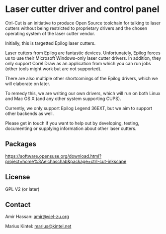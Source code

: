 Laser cutter driver and control panel
=====================================

Ctrl-Cut is an initiative to produce Open Source toolchain for talking
to laser cutters without being restricted to proprietary drivers and
the chosen operating system of the laser cutter vendor.

Initially, this is targetted Epilog laser cutters.

Laser cutters from Epilog are fantastic devices. Unfortunately, Epilog
forces us to use their Microsoft Windows-only laser cutter drivers. In
addition, they only support Corel Draw as an application from which
you can run jobs (other tools might work but are not supported).

There are also multiple other shortcomings of the Epilog drivers,
which we will elaborate on later.

To remedy this, we are writing our own drivers, which will run on both
Linux and Mac OS X (and any other system supporting CUPS).

Currently, we only support Epilog Legend 36EXT, but we aim to support
other backends as well.

Please get in touch if you want to help out by developing, testing,
documenting or supplying information about other laser cutters.

Packages
--------

https://software.opensuse.org/download.html?project=home%3Aelchaschab&package=ctrl-cut-inkscape

License
-------

GPL V2 (or later)

Contact
-------

Amir Hassan: <amir@viel-zu.org>

Marius Kintel: <marius@kintel.net>
